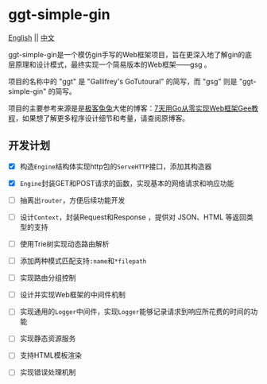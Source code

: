 # ggt-simple-gin
[English](./README.md) || [中文](./README_zh.md)

ggt-simple-gin是一个模仿gin手写的Web框架项目，旨在更深入地了解gin的底层原理和设计模式，最终实现一个简易版本的Web框架——gsg 。

项目的名称中的 "ggt" 是 "Gallifrey's GoTutoural" 的简写，而 "gsg" 则是 "ggt-simple-gin" 的简写。

项目的主要参考来源是是[极客兔兔](https://geektutu.com/)大佬的博客：[7天用Go从零实现Web框架Gee教程](https://geektutu.com/post/gee.html)，如果想了解更多程序设计细节和考量，请查阅原博客。

## 开发计划

- [x] 构造`Engine`结构体实现http包的`ServeHTTP`接口，添加其构造器
- [x] `Engine`封装GET和POST请求的函数，实现基本的网络请求和响应功能
- [ ] 抽离出`router`，方便后续功能开发
- [ ] 设计`Context`，封装Request和Response ，提供对 JSON、HTML 等返回类型的支持
- [ ] 使用Trie树实现动态路由解析
- [ ] 添加两种模式匹配支持`:name`和`*filepath`
- [ ] 实现路由分组控制
- [ ] 设计并实现Web框架的中间件机制
- [ ] 实现通用的`Logger`中间件，实现`Logger`能够记录请求到响应所花费的时间的功能
- [ ] 实现静态资源服务
- [ ] 支持HTML模板渲染
- [ ] 实现错误处理机制



